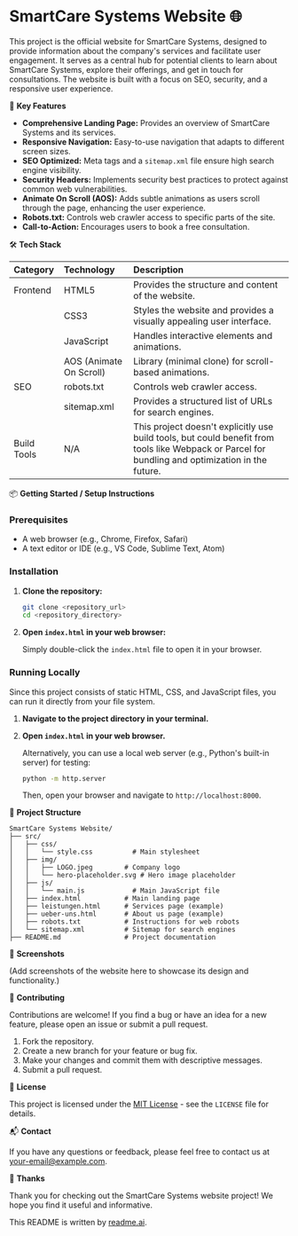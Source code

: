 # SmartCare Systems Website 🌐

This project is the official website for SmartCare Systems, designed to provide information about the company's services and facilitate user engagement. It serves as a central hub for potential clients to learn about SmartCare Systems, explore their offerings, and get in touch for consultations. The website is built with a focus on SEO, security, and a responsive user experience.

🚀 **Key Features**

*   **Comprehensive Landing Page:** Provides an overview of SmartCare Systems and its services.
*   **Responsive Navigation:** Easy-to-use navigation that adapts to different screen sizes.
*   **SEO Optimized:** Meta tags and a `sitemap.xml` file ensure high search engine visibility.
*   **Security Headers:** Implements security best practices to protect against common web vulnerabilities.
*   **Animate On Scroll (AOS):** Adds subtle animations as users scroll through the page, enhancing the user experience.
*   **Robots.txt:** Controls web crawler access to specific parts of the site.
*   **Call-to-Action:** Encourages users to book a free consultation.

🛠️ **Tech Stack**

| Category    | Technology           | Description                                                              |
| :---------- | :------------------- | :----------------------------------------------------------------------- |
| Frontend    | HTML5                | Provides the structure and content of the website.                       |
|             | CSS3                 | Styles the website and provides a visually appealing user interface.     |
|             | JavaScript           | Handles interactive elements and animations.                             |
|             | AOS (Animate On Scroll) | Library (minimal clone) for scroll-based animations.                     |
| SEO         | robots.txt           | Controls web crawler access.                                             |
|             | sitemap.xml          | Provides a structured list of URLs for search engines.                   |
| Build Tools | N/A                  | This project doesn't explicitly use build tools, but could benefit from tools like Webpack or Parcel for bundling and optimization in the future. |

📦 **Getting Started / Setup Instructions**

### Prerequisites

*   A web browser (e.g., Chrome, Firefox, Safari)
*   A text editor or IDE (e.g., VS Code, Sublime Text, Atom)

### Installation

1.  **Clone the repository:**

    ```bash
    git clone <repository_url>
    cd <repository_directory>
    ```

2.  **Open `index.html` in your web browser:**

    Simply double-click the `index.html` file to open it in your browser.

### Running Locally

Since this project consists of static HTML, CSS, and JavaScript files, you can run it directly from your file system.

1.  **Navigate to the project directory in your terminal.**
2.  **Open `index.html` in your web browser.**

    Alternatively, you can use a local web server (e.g., Python's built-in server) for testing:

    ```bash
    python -m http.server
    ```

    Then, open your browser and navigate to `http://localhost:8000`.

📂 **Project Structure**

```
SmartCare Systems Website/
├── src/
│   ├── css/
│   │   └── style.css          # Main stylesheet
│   ├── img/
│   │   ├── LOGO.jpeg        # Company logo
│   │   └── hero-placeholder.svg # Hero image placeholder
│   ├── js/
│   │   └── main.js            # Main JavaScript file
│   ├── index.html           # Main landing page
│   ├── leistungen.html      # Services page (example)
│   ├── ueber-uns.html       # About us page (example)
│   ├── robots.txt           # Instructions for web robots
│   └── sitemap.xml          # Sitemap for search engines
├── README.md                # Project documentation
```

📸 **Screenshots**

(Add screenshots of the website here to showcase its design and functionality.)

🤝 **Contributing**

Contributions are welcome! If you find a bug or have an idea for a new feature, please open an issue or submit a pull request.

1.  Fork the repository.
2.  Create a new branch for your feature or bug fix.
3.  Make your changes and commit them with descriptive messages.
4.  Submit a pull request.

📝 **License**

This project is licensed under the [MIT License](LICENSE) - see the `LICENSE` file for details.

📬 **Contact**

If you have any questions or feedback, please feel free to contact us at [your-email@example.com](mailto:your-email@example.com).

💖 **Thanks**

Thank you for checking out the SmartCare Systems website project! We hope you find it useful and informative.

This README is written by [readme.ai](https://readme-generator-phi.vercel.app/).
